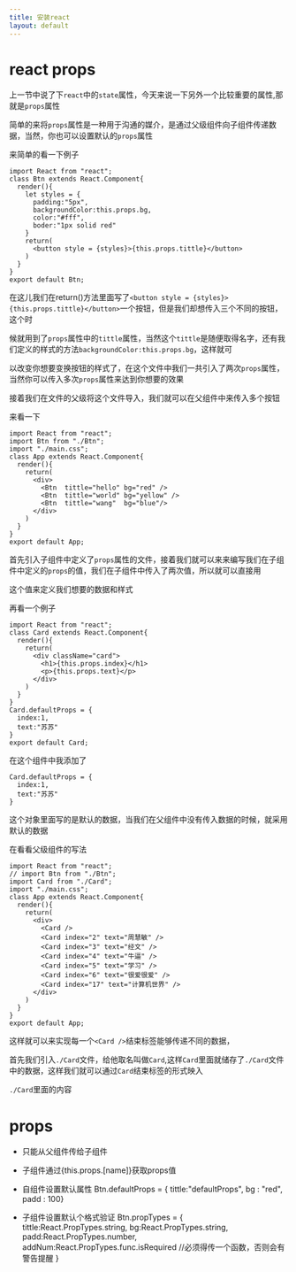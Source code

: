 ```yaml
---
title: 安装react
layout: default
---
```


# react props

上一节中说了下`react`中的`state`属性，今天来说一下另外一个比较重要的属性,那就是`props`属性

简单的来将`props`属性是一种用于沟通的媒介，是通过父级组件向子组件传递数据，当然，你也可以设置默认的`props`属性

来简单的看一下例子

```
import React from "react";
class Btn extends React.Component{
  render(){
    let styles = {
      padding:"5px",
      backgroundColor:this.props.bg,
      color:"#fff",
      boder:"1px solid red"
    }
    return(
      <button style = {styles}>{this.props.tittle}</button>
    )
  }
}
export default Btn;

```

在这儿我们在return()方法里面写了`<button style = {styles}>{this.props.tittle}</button>`一个按钮，但是我们却想传入三个不同的按钮，这个时

候就用到了`props`属性中的`tittle`属性，当然这个`tittle`是随便取得名字，还有我们定义的样式的方法`backgroundColor:this.props.bg`，这样就可

以改变你想要变换按钮的样式了，在这个文件中我们一共引入了两次`props`属性，当然你可以传入多次`props`属性来达到你想要的效果

接着我们在文件的父级将这个文件导入，我们就可以在父组件中来传入多个按钮

来看一下

```
import React from "react";
import Btn from "./Btn";
import "./main.css";
class App extends React.Component{
  render(){
    return(
      <div>
        <Btn  tittle="hello" bg="red" />
        <Btn  tittle="world" bg="yellow" />
        <Btn  tittle="wang"  bg="blue"/>
      </div>
    )
  }
}
export default App;

```
首先引入子组件中定义了`props`属性的文件，接着我们就可以来来编写我们在子组件中定义的`props`的值，我们在子组件中传入了两次值，所以就可以直接用

这个值来定义我们想要的数据和样式

再看一个例子

```
import React from "react";
class Card extends React.Component{
  render(){
    return(
      <div className="card">
        <h1>{this.props.index}</h1>
        <p>{this.props.text}</p>
      </div>
    )
  }
}
Card.defaultProps = {
  index:1,
  text:"苏苏"
}
export default Card;

```

在这个组件中我添加了

```
Card.defaultProps = {
  index:1,
  text:"苏苏"
}
```

这个对象里面写的是默认的数据，当我们在父组件中没有传入数据的时候，就采用默认的数据

在看看父级组件的写法

```
import React from "react";
// import Btn from "./Btn";
import Card from "./Card";
import "./main.css";
class App extends React.Component{
  render(){
    return(
      <div>
        <Card />
        <Card index="2" text="周慧敏" />
        <Card index="3" text="经文" />
        <Card index="4" text="牛逼" />
        <Card index="5" text="学习" />
        <Card index="6" text="很爱很爱" />
        <Card index="17" text="计算机世界" />
      </div>
    )
  }
}
export default App;

```

这样就可以来实现每一个`<Card />`结束标签能够传递不同的数据，

首先我们引入`./Card`文件，给他取名叫做`Card`,这样`Card`里面就储存了`./Card`文件中的数据，这样我们就可以通过`Card`结束标签的形式映入

`./Card`里面的内容




# props

- 只能从父组件传给子组件

- 子组件通过{this.props.[name]}获取props值

- 自组件设置默认属性 Btn.defaultProps = {
  tittle:"defaultProps",
  bg : "red",
  padd : 100}

- 子组件设置默认个格式验证 Btn.propTypes = {
  tittle:React.PropTypes.string,
  bg:React.PropTypes.string,
  padd:React.PropTypes.number,
  addNum:React.PropTypes.func.isRequired  //必须得传一个函数，否则会有警告提醒
}  
